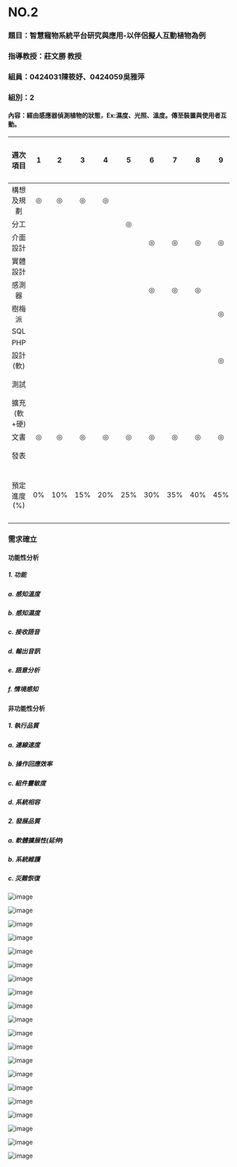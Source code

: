 # NO.2
### 題目：智慧寵物系統平台研究與應用-以伴侶擬人互動植物為例
### 指導教授：莊文勝 教授
### 組員：0424031陳筱妤、0424059吳雅萍
### 組別：2
#### 內容：經由感應器偵測植物的狀態，Ex:濕度、光照、溫度。傳至裝置與使用者互動。
|週次項目|1|2|3|4|5|6|7|8|9|10|11|12|13|14|15|16|17|18|負責成員|
| :------: | :------: |:------: | :------: |:------: | :------: |:------: | :------: |:------: | :------: |:------: | :------: |:------: | :------: |:------: | :------: |:------: | :------: |:------: | :------: |
|構想及規劃|◎|◎|◎|◎|||||||||||||||全員|
|分工|||||◎||||||||||||||||全員|
|介面設計||||||◎|◎|◎|◎||||||||||59|
|實體設計||||||||||◎|◎|◎|◎|◎|||||59|
|感測器||||||◎|◎|◎|||||||||||31|
|樹梅派|||||||||◎|◎|◎|◎|◎||||||31|
|SQL||||||||||||||◎|◎||||31|
|PHP||||||||||||||||◎|◎||31|
|設計(軟)|||||||||◎|◎|◎|◎|◎|◎|||||全員|
|測試|||||||||||||||||◎|◎|全員|
|擴充(軟+硬)|||||||||||||||||◎||全員|
|文書|◎|◎|◎|◎|◎|◎|◎|◎|◎|◎|◎|◎|◎|◎|◎|◎|◎|◎|◎|◎|全員|
|發表||||||||||||||||||◎|全員|
|預定進度(%)|0%|10%|15%|20%|25%|30%|35%|40%|45%|50%|55%|60%|65%|70%|80%|90%|95%|100%|累積百分比|

### 需求確立
#### 功能性分析
##### 1.	功能
##### a.	感知溫度
##### b.	感知濕度
##### c.	接收語音
##### d.	輸出音訊
##### e.	語意分析
##### f.	情境感知
#### 非功能性分析
##### 1.	執行品質
##### a.	連線速度
##### b.	操作回應效率
##### c.	組件靈敏度
##### d.	系統相容
##### 2.	發展品質
##### a.	軟體擴展性(延伸)
##### b.	系統維護
##### c.	災難恢復


![image](https://github.com/HsiaoYuC/NO.2_0424031-0424059/blob/master/image/%E8%9E%A2%E5%B9%95%E6%93%B7%E5%8F%96%E7%95%AB%E9%9D%A2%20(15).png)

![image](https://github.com/HsiaoYuC/NO.2_0424031-0424059/blob/master/image/%E8%9E%A2%E5%B9%95%E6%93%B7%E5%8F%96%E7%95%AB%E9%9D%A2%20(16).png)


![image](https://github.com/HsiaoYuC/NO.2_0424031-0424059/blob/master/image/%E8%9E%A2%E5%B9%95%E6%93%B7%E5%8F%96%E7%95%AB%E9%9D%A2%20(17).png)

![image](https://github.com/HsiaoYuC/NO.2_0424031-0424059/blob/master/image/%E8%9E%A2%E5%B9%95%E6%93%B7%E5%8F%96%E7%95%AB%E9%9D%A2%20(18).png)

![image](https://github.com/HsiaoYuC/NO.2_0424031-0424059/blob/master/image/%E8%9E%A2%E5%B9%95%E6%93%B7%E5%8F%96%E7%95%AB%E9%9D%A2%20(19).png)

![image](https://github.com/HsiaoYuC/NO.2_0424031-0424059/blob/master/image/%E8%9E%A2%E5%B9%95%E6%93%B7%E5%8F%96%E7%95%AB%E9%9D%A2%20(20).png)


![image](https://github.com/HsiaoYuC/NO.2_0424031-0424059/blob/master/image/%E8%9E%A2%E5%B9%95%E6%93%B7%E5%8F%96%E7%95%AB%E9%9D%A2%20(21).png)

![image](https://github.com/HsiaoYuC/NO.2_0424031-0424059/blob/master/image/%E8%9E%A2%E5%B9%95%E6%93%B7%E5%8F%96%E7%95%AB%E9%9D%A2%20(22).png)

![image](https://github.com/HsiaoYuC/NO.2_0424031-0424059/blob/master/image/%E8%9E%A2%E5%B9%95%E6%93%B7%E5%8F%96%E7%95%AB%E9%9D%A2%20(23).png)

![image](https://github.com/HsiaoYuC/NO.2_0424031-0424059/blob/master/image/%E8%9E%A2%E5%B9%95%E6%93%B7%E5%8F%96%E7%95%AB%E9%9D%A2%20(24).png)

![image](https://github.com/HsiaoYuC/NO.2_0424031-0424059/blob/master/image/%E8%9E%A2%E5%B9%95%E6%93%B7%E5%8F%96%E7%95%AB%E9%9D%A2%20(28).png)

![image](https://github.com/HsiaoYuC/NO.2_0424031-0424059/blob/master/image/%E8%9E%A2%E5%B9%95%E6%93%B7%E5%8F%96%E7%95%AB%E9%9D%A2%20(29).png)

![image](https://github.com/HsiaoYuC/NO.2_0424031-0424059/blob/master/image/%E8%9E%A2%E5%B9%95%E6%93%B7%E5%8F%96%E7%95%AB%E9%9D%A2%20(30).png)

![image](https://github.com/HsiaoYuC/NO.2_0424031-0424059/blob/master/image/%E8%9E%A2%E5%B9%95%E6%93%B7%E5%8F%96%E7%95%AB%E9%9D%A2%20(31).png)

![image](https://github.com/HsiaoYuC/NO.2_0424031-0424059/blob/master/image/%E8%9E%A2%E5%B9%95%E6%93%B7%E5%8F%96%E7%95%AB%E9%9D%A2%20(32).png)

![image](https://github.com/HsiaoYuC/NO.2_0424031-0424059/blob/master/image/%E8%9E%A2%E5%B9%95%E6%93%B7%E5%8F%96%E7%95%AB%E9%9D%A2%20(33).png)

![image](https://github.com/HsiaoYuC/NO.2_0424031-0424059/blob/master/image/%E8%9E%A2%E5%B9%95%E6%93%B7%E5%8F%96%E7%95%AB%E9%9D%A2%20(34).png)

![image](https://github.com/HsiaoYuC/NO.2_0424031-0424059/blob/master/image/%E8%9E%A2%E5%B9%95%E6%93%B7%E5%8F%96%E7%95%AB%E9%9D%A2%20(35).png)

![image](https://github.com/HsiaoYuC/NO.2_0424031-0424059/blob/master/image/%E8%9E%A2%E5%B9%95%E6%93%B7%E5%8F%96%E7%95%AB%E9%9D%A2%20(36).png)

![image](https://github.com/HsiaoYuC/NO.2_0424031-0424059/blob/master/image/%E8%9E%A2%E5%B9%95%E6%93%B7%E5%8F%96%E7%95%AB%E9%9D%A2%20(37).png)
